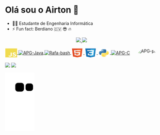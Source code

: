 <h1>Olá sou o Airton 👋</h1>



- 👨‍🎓 Estudante de Engenharia Informática
- ⚡ Fun fact: Berdiano 🇨🇻 😎 🔥 

<div align="center">
  <a href="https://github.com/APG2000">
  <img height="150em" src="https://github-readme-stats.vercel.app/api?username=APG2000&show_icons=true&theme=dracula&include_all_commits=true&count_private=true"/>
  <img height="150em" src="https://github-readme-stats.vercel.app/api/top-langs/?username=APG2000&layout=compact&langs_count=7&theme=dracula"/>
</div>
  
  <div style="display: inline_block"><br>
  <img align="center" alt="APG-Js" height="30" width="40" src="https://raw.githubusercontent.com/devicons/devicon/master/icons/javascript/javascript-plain.svg">
  <img align="center" alt="APG-Java" height="30" width="40" src="https://cdn.jsdelivr.net/gh/devicons/devicon/icons/java/java-original.svg">
  <img align="center" alt="Rafa-bash" height="30" width="40" src="https://cdn.jsdelivr.net/gh/devicons/devicon/icons/bash/bash-original.svg">
  <img align="center" alt="APG-HTML" height="30" width="40" src="https://raw.githubusercontent.com/devicons/devicon/master/icons/html5/html5-original.svg">
  <img align="center" alt="APG-CSS" height="30" width="40" src="https://raw.githubusercontent.com/devicons/devicon/master/icons/css3/css3-original.svg">
  <img align="center" alt="APG-Python" height="30" width="40" src="https://raw.githubusercontent.com/devicons/devicon/master/icons/python/python-original.svg">
  <img align="center" alt="APG-C" height="30" width="40" src="https://cdn.jsdelivr.net/gh/devicons/devicon/icons/c/c-original.svg">
  <img align="right" alt="APG-pic" height="150" style="border-radius:50px;"src="https://c.tenor.com/UhggrmXbaGAAAAAC/discord-pfp-cool-discord-pfp.gif">
  
</div>
<div > 
  <br>
  <a href="https://www.instagram.com/_dovas_/" target="_blank"><img src="https://img.shields.io/badge/-Instagram-%23E4405F?style=for-the-badge&logo=instagram&logoColor=white" target="_blank"></a>
 	<a href="https://www.facebook.com/airton.moreira.940/" target="_blank"><img src="https://img.shields.io/badge/Facebook-1877F2?style=for-the-badge&logo=facebook&logoColor=white" target="_blank"></a>

</div>
  
  ![Snake animation](https://github.com/APG2000/APG2000/blob/output/github-contribution-grid-snake.svg)
